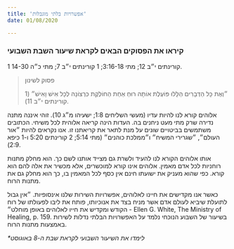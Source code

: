 ```yaml
---
title: 'אפשרויות בלתי מוגבלות'
date: 01/08/2020

---
```


### קיראו את הפסוקים הבאים לקראת שיעור השבת השבועי
1 קורינתים י״ב 12; מתי 3:16-18; 1 קורינתים י״ב 7; מתי כ״ה 14-30.

> <p>פסוק לשינון</p>
> ״וְאֶת כָּל הַדְּבָרִים הַלָּלוּ פּוֹעֶלֶת אוֹתָהּ רוּחַ אַחַת הַחוֹלֶקֶת כִּרְצוֹנָהּ לְכָל אִישׁ וָאִישׁ״ (1 קורינתים י״ב 11).

אלוהים קורא לנו להיות עדיו (מעשי השליחים 1:8; ישעיהו מ״ג 10). זוהי איננה מתנה נדירה שרק מתי מעט ניחנים בה. העדות הינה קריאה אלוהית לכל משיחי. הכתובים משתמשים בביטויים שונים על מנת לתאר את קריאתנו זו. אנו נקראים להיות ״אור העולם״, ״שגרירי המשיח״ ו״ממלכת כוהנים״ (מתי 5:14; 2 קורינתים 5:20 ו-1 כיפא 2:9).

אותו אלוהים הקורא לנו להעיד ולשרת גם מצייד אותנו לשם כך. הוא מחלק מתנות רוחניות לכל אדם מאמין. אלוהים אינו קורא למוכשרים, אלא מכשיר את אלה להם הוא קורא. כפי שהוא מעניק את ישועתו חינם אין כסף לכל המאמין בו, כך הוא מחלק גם את מתנות הרוח.

כאשר אנו מקדישים את חיינו לאלוהים, אפשרויות השירות שלנו אינסופיות. ״אין גבול לתועלת שיביא לעולם אדם אשר מניח בצד את אנוכיותו, פותח את ליבו לפעולתו של רוח הקודש ומקדיש את חייו לאלוהים באופן מוחלט״ - Ellen G. White, The Ministry of Healing, p. 159. בשיעור של השבוע הנוכחי נלמד על האפשרויות הבלתי נדלות לשירות באמצעות מתנות הרוח.

_*לימדו את השיעור השבועי לקראת שבת ה-8 באוגוסט_